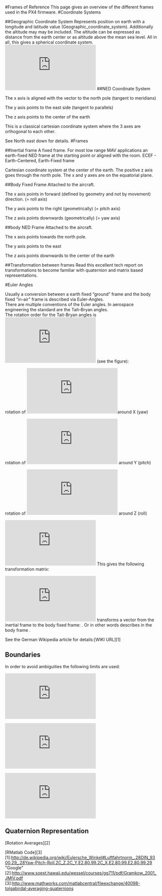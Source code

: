 #Frames of Reference
This page gives an overview of the different frames used in the PX4 firmware.
#Coordinate Systems

##Geographic Coordinate System
Represents position on earth with a longitude and latitude value (Geographic_coordinate_system). Additionally the altitude may may be included. The altitude can be expressed as distance from the earth center or as altitude above the mean sea level. All in all, this gives a spherical coordinate system.
![coordinate](https://pixhawk.org/lib/exe/fetch.php?tok=0b3ee3&media=http%3A%2F%2Fupload.wikimedia.org%2Fwikipedia%2Fcommons%2Fthumb%2F6%2F62%2FLatitude_and_Longitude_of_the_Earth.svg%2F652px-Latitude_and_Longitude_of_the_Earth.svg.png)
##NED Coordinate System

The x axis is aligned with the vector to the north pole (tangent to meridians)  

The y axis points to the east side (tangent to parallels)  

The z axis points to the center of the earth  

This is a classical cartesian coordinate system where the 3 axes are orthogonal to each other.  

See North east down for details.
#Frames

##Inertial frame
A fixed frame. For most low range MAV applications an earth-fixed NED frame at the starting point or aligned with the room.
ECEF - Earth-Centered, Earth-Fixed frame

Cartesian coordinate system at the center of the earth. The positive z axis goes through the north pole. The x and y axes are on the equatorial plane.

##Body Fixed Frame
Attached to the aircraft.  

The x axis points in forward (defined by geometry and not by movement) direction. (= roll axis)  

The y axis points to the right (geometrically) (= pitch axis)  

The z axis points downwards (geometrically) (= yaw axis)  

##body NED Frame
Attached to the aircraft.  

The x axis points towards the north pole.  

The y axis points to the east  

The z axis points downwards to the center of the earth  

##Transformation between frames
Read this excellent tech report on transformations to become familiar with quaternion and matrix based representations.  

#Euler Angles  

Usually a conversion between a earth fixed “ground” frame and the body fixed “in-air” frame is described via Euler-Angles.  
There are multiple conventions of the Euler angles. In aerospace engineering the standard are the Tait–Bryan angles.   
The rotation order for the Tait-Bryan angles is   ![zyx](https://pixhawk.org/lib/exe/fetch.php?media=wiki:latex:/imge68c69ae0c88ba06ed9c94b02dde7a15.png)  (see the figure):  

rotation of ![x](https://pixhawk.org/lib/exe/fetch.php?media=wiki:latex:/img535b15667b86f1b118010d4c218fecb9.png)around  X (yaw)  

rotation of ![y](https://pixhawk.org/lib/exe/fetch.php?media=wiki:latex:/imgb35e24d8a08c0ab01195f2ad2a78fab7.png) around Y (pitch)  

rotation of ![z](https://pixhawk.org/lib/exe/fetch.php?media=wiki:latex:/img5e16cba094787c1a10e568c61c63a5fe.png) around Z (roll)  

![rotation](https://pixhawk.org/lib/exe/fetch.php?tok=de1983&media=http%3A%2F%2Fmrechte.free.fr%2Fpx4%2FLagewinkel-Drehung2.png)
This gives the following transformation matrix:

![rotation matrix](https://pixhawk.org/lib/exe/fetch.php?media=wiki:latex:/img370b7b538e045463b478370f80ec238e.png)
 transforms a vector from the inertial frame to the body fixed frame: . Or in other words  describes  in the body frame .  
 
See the German Wikipedia article for details:[WIKI URL][1]  

Boundaries
--------------------------

In order to avoid ambiguities the following limits are used:  

![theta](https://pixhawk.org/lib/exe/fetch.php?media=wiki:latex:/imgca216094d11d752ea37d852fd0bd3bb5.png)  

![fin](https://pixhawk.org/lib/exe/fetch.php?media=wiki:latex:/img8788e69d4828770129160ebf916c32c8.png)  

![fine](https://pixhawk.org/lib/exe/fetch.php?media=wiki:latex:/img1ec8194a0a6f561e9c3ff500cc37596d.png)  



Quaternion Representation
---------------------------
[Rotation Averages][2]  

[RMatlab Code][3]
[1]:http://de.wikipedia.org/wiki/Eulersche_Winkel#Luftfahrtnorm_.28DIN_9300.29_.28Yaw-Pitch-Roll.2C_Z.2C_Y.E2.80.99.2C_X.E2.80.99.E2.80.99.29 "Google"
[2]:http://www.soest.hawaii.edu/wessel/courses/gg711/pdf/Gramkow_2001_JMIV.pdf
[3]:http://www.mathworks.com/matlabcentral/fileexchange/40098-tolgabirdal-averaging-quaternions
